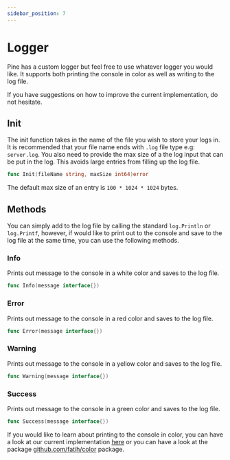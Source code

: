 ```yaml
---
sidebar_position: 7
---
```


# Logger

Pine has a custom logger but feel free to use whatever logger you would like. It supports both printing the console in color as well as writing to the log file.

If you have suggestions on how to improve the current implementation, do not hesitate.

## Init

The init function takes in the name of the file you wish to store your logs in. It is recommended that your file name ends with `.log` file type e.g: `server.log`. You also need to provide the max size of a the log input that can be put in the log. This avoids large entries from filling up the log file.

```go
func Init(fileName string, maxSize int64)error

```

The default max size of an entry is `100 * 1024 * 1024` bytes.

## Methods

You can simply add to the log file by calling the standard `log.Println` or `log.Printf`, however, if would like to print out to the console and save to the log file at the same time, you can use the following methods.

### Info

Prints out message to the console in a white color and saves to the log file.

```go
func Info(message interface{})
```

### Error

Prints out message to the console in a red color and saves to the log file.

```go
func Error(message interface{})
```

### Warning

Prints out message to the console in a yellow color and saves to the log file.

```go
func Warning(message interface{})
```

### Success

Prints out message to the console in a green color and saves to the log file.

```go
func Success(message interface{})
```

If you would like to learn about printing to the console in color, you can have a look at our current implementation [here](https://github.com/BryanMwangi/pine/blob/main/logger/logger.go) or you can have a look at the package [github.com/fatih/color](https://github.com/fatih/color) package.
